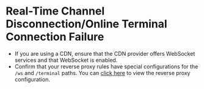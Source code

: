# Real-Time Channel Disconnection/Online Terminal Connection Failure

- If you are using a CDN, ensure that the CDN provider offers WebSocket services and that WebSocket is enabled.
- Confirm that your reverse proxy rules have special configurations for the `/ws` and `/terminal` paths. You can [click here](/en_US/guide/dashboard.html#configure-reverse-proxy) to view the reverse proxy configuration.
